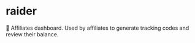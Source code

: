 # raider
🐎 Affiliates dashboard. Used by affiliates to generate tracking codes and review their balance.
